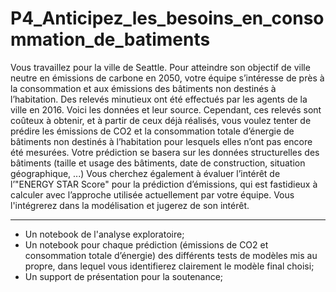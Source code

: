 # P4_Anticipez_les_besoins_en_consommation_de_batiments

Vous travaillez pour la ville de Seattle. Pour atteindre son objectif de ville neutre en émissions de carbone en 2050, votre 
équipe s’intéresse de près à la consommation et aux émissions des bâtiments non destinés à l’habitation.
Des relevés minutieux ont été effectués par les agents de la ville en 2016. Voici les données et leur source. Cependant, 
ces relevés sont coûteux à obtenir, et à partir de ceux déjà réalisés, vous voulez tenter de prédire les émissions de CO2 et 
la consommation totale d’énergie de bâtiments non destinés à l’habitation pour lesquels elles n’ont pas encore été mesurées.
Votre prédiction se basera sur les données structurelles des bâtiments (taille et usage des bâtiments, date de construction, 
situation géographique, ...)
Vous cherchez également à évaluer l’intérêt de l’"ENERGY STAR Score" pour la prédiction d’émissions, qui est fastidieux à 
calculer avec l’approche utilisée actuellement par votre équipe. Vous l'intégrerez dans la modélisation et jugerez de son 
intérêt.


----------------------------------------------------------------------------------------------

* Un notebook de l'analyse exploratoire;
* Un notebook pour chaque prédiction (émissions de CO2 et consommation totale d’énergie) des différents tests de modèles 
  mis au propre, dans lequel vous identifierez clairement le modèle final choisi;
* Un support de présentation pour la soutenance;